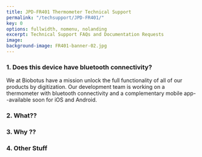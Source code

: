 ```yaml
---
title: JPD-FR401 Thermometer Technical Support
permalink: "/techsupport/JPD-FR401/"
key: 0
options: fullwidth, nomenu, nolanding
excerpt: Technical Support FAQs and Documentation Requests
image: 
background-image: FR401-banner-02.jpg
---
```

### 1. Does this device have bluetooth connectivity?
We at Biobotus have a mission unlock the full functionality of all of our products by digitization.  Our development team is working on a thermometer with bluetooth connectivity and a complementary mobile app--available soon for iOS and Android.

### 2. What??
### 3. Why ??
### 4. Other Stuff

